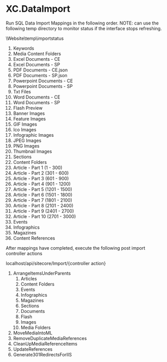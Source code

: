 # XC.DataImport


Run SQL Data Import Mappings in the following order.  NOTE: can use the following temp directory to monitor status if the interface stops refreshing.

\Website\temp\importstatus

1. Keywords   
2. Media Content Folders
3. Excel Documents - CE
4. Excel Documents - SP
5. PDF Documents - CE.json
6. PDF Documents - SP.json
7. Powerpoint Documents - CE
8. Powerpoint Documents - SP
9. Txt Files
10. Word Documents - CE
11. Word Documents - SP
12. Flash Preview
13. Banner Images
14. Feature Images
15. GIF Images
16. Ico Images
17. Infographic Images
18. JPEG Images
19. PNG Images
20. Thumbnail Images
21. Sections
22. Content Folders
23. Article - Part 1 (1 - 300)
24. Article - Part 2 (301 - 600)
25. Article - Part 3 (601 - 900)
26. Article - Part 4 (901 - 1200)
27. Article - Part 5 (1201 - 1500)
28. Article - Part 6 (1501 - 1800)
29. Article - Part 7 (1801 - 2100)
30. Article - Part 8 (2101 - 2400)
31. Article - Part 9 (2401 - 2700)
32. Article - Part 10 (2701 - 3000)
32. Events
33. Infographics
34. Magazines
35. Content References

After mappings have completed, execute the following post import controller actions

localhost/api/sitecore/Import/\{controller action}

1. ArrangeItemsUnderParents
   1.  Articles  
   2.  Content Folders
   3.  Events
   4.  Infographics
   5.  Magazines
   6.  Sections
   7.  Documents
   8.  Flash
   9.  Images
   10. Media Folders
2. MoveMediaIntoML
3. RemoveDuplicateMediaReferences
4. CleanUpMediaReferenceItems
5. UpdateReferences
6. Generate301RedirectsForIIS
